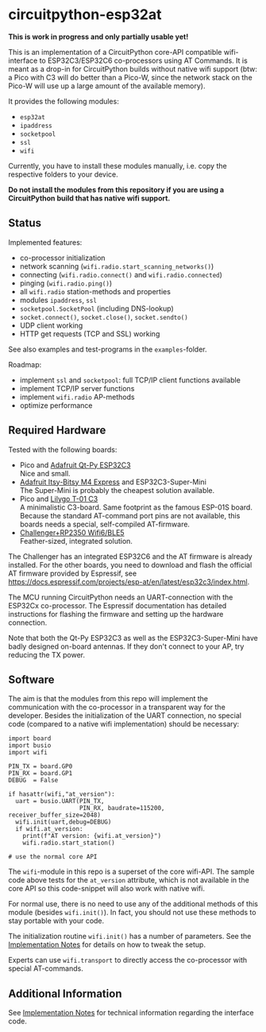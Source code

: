 circuitpython-esp32at
=====================

**This is work in progress and only partially usable yet!**

This is an implementation of a CircuitPython core-API compatible
wifi-interface to ESP32C3/ESP32C6 co-processors using AT Commands. It
is meant as a drop-in for CircuitPython builds without native wifi
support (btw: a Pico with C3 will do better than a Pico-W, since the
network stack on the Pico-W will use up a large amount of the
available memory).

It provides the following modules:

  - `esp32at`
  - `ipaddress`
  - `socketpool`
  - `ssl`
  - `wifi`

Currently, you have to install these modules manually, i.e. copy
the respective folders to your device.

**Do not install the modules from this repository if you are using a
CircuitPython build that has native wifi support.**


Status
------

Implemented features:

  - co-processor initialization
  - network scanning (`wifi.radio.start_scanning_networks()`)
  - connecting (`wifi.radio.connect()` and `wifi.radio.connected`)
  - pinging (`wifi.radio.ping()`)
  - all `wifi.radio` station-methods and properties
  - modules `ipaddress`, `ssl`
  - `socketpool.SocketPool` (including DNS-lookup)
  - `socket.connect()`, `socket.close()`, `socket.sendto()`
  - UDP client working
  - HTTP get requests (TCP and SSL) working

See also examples and test-programs in the `examples`-folder.

Roadmap:

  - implement `ssl` and `socketpool`: full TCP/IP client functions
    available
  - implement TCP/IP server functions
  - implement `wifi.radio` AP-methods
  - optimize performance


Required Hardware
-----------------

Tested with the following boards:

  - Pico and [Adafruit Qt-Py ESP32C3](https://www.adafruit.com/product/5405)<br>
    Nice and small.
  - [Adafruit Itsy-Bitsy M4 Express](https://www.adafruit.com/product/3800) and ESP32C3-Super-Mini<br>
    The Super-Mini is probably the cheapest solution available.
  - Pico and [Lilygo T-01 C3](https://www.lilygo.cc/products/t-01c3)<br>
    A minimalistic C3-board. Same footprint as the famous ESP-01S board.
    Because the standard AT-command port pins are not available, this
    boards needs a special, self-compiled AT-firmware.
  - [Challenger+RP2350 Wifi6/BLE5](https://ilabs.se/challenger-rp2350-wifi-ble/)<br>
    Feather-sized, integrated solution.

The Challenger has an integrated ESP32C6 and the AT firmware is
already installed. For the other boards, you need to download and
flash the official AT firmware provided by Espressif, see
<https://docs.espressif.com/projects/esp-at/en/latest/esp32c3/index.html>.

The MCU running CircuitPython needs an UART-connection with the ESP32Cx
co-processor. The Espressif documentation has detailed instructions
for flashing the firmware and setting up the hardware connection.

Note that both the Qt-Py ESP32C3 as well as the ESP32C3-Super-Mini have
badly designed on-board antennas. If they don't connect to your AP, try
reducing the TX power.


Software
--------

The aim is that the modules from this repo will implement the
communication with the co-processor in a transparent way for the
developer. Besides the initialization of the UART connection, no
special code (compared to a native wifi implementation) should be
necessary:

    import board
    import busio
    import wifi
    
    PIN_TX = board.GP0
    PIN_RX = board.GP1
    DEBUG  = False
    
    if hasattr(wifi,"at_version"):
      uart = busio.UART(PIN_TX, 
                        PIN_RX, baudrate=115200, receiver_buffer_size=2048)
      wifi.init(uart,debug=DEBUG)
      if wifi.at_version:
        print(f"AT version: {wifi.at_version}")
        wifi.radio.start_station()

    # use the normal core API

The `wifi`-module in this repo is a superset of the core wifi-API. The sample
code above tests for the `at_version` attribute, which is not available in
the core API so this code-snippet will also work with native wifi.

For normal use, there is no need to use any of the additional methods
of this module (besides `wifi.init()`). In fact, you should not use
these methods to stay portable with your code.

The initialization routine `wifi.init()` has a number of parameters. See
the [Implementation Notes](./impl_notes.md) for details on how to tweak
the setup.

Experts can use `wifi.transport` to directly access the co-processor
with special AT-commands.


Additional Information
----------------------

See [Implementation Notes](./impl_notes.md) for technical information
regarding the interface code.
